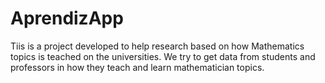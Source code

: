 # AprendizApp

Tiis is a project developed to help research based on how Mathematics topics is teached on the universities. We try to get data from students and professors in how they teach and learn mathematician topics.
